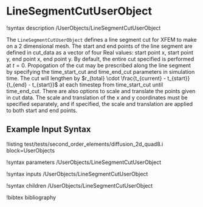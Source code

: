# LineSegmentCutUserObject

!syntax description /UserObjects/LineSegmentCutUserObject

The `LineSegmentCutUserObject` defines a line segment cut for XFEM to make on a
2 dimensional mesh. The start and end points of the line segment are defined in
cut_data as a vector of four Real values: start point x, start point y, end
point x, end point y. By default, the entire cut specified is performed at
$t=0$. Propogation of the cut may be prescribed along the line
segment by specifying the time_start_cut and time_end_cut parameters in
simulation time. The cut will lengthen by $r_{total} \cdot \frac{t_{current} -
t_{start}}{t_{end} - t_{start}}$ at each timestep from time_start_cut until
time_end_cut. There are also options to scale and translate the points given in
cut data. The scale and translation of the x and y coordinates must be
specified separately, and if specified, the scale and translation are applied
to both start and end points.

## Example Input Syntax

!listing test/tests/second_order_elements/diffusion_2d_quad8.i block=UserObjects

!syntax parameters /UserObjects/LineSegmentCutUserObject

!syntax inputs /UserObjects/LineSegmentCutUserObject

!syntax children /UserObjects/LineSegmentCutUserObject

!bibtex bibliography
